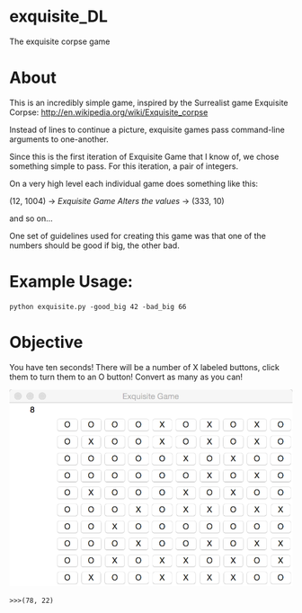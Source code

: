 # exquisite_DL
The exquisite corpse game 

# About
This is an incredibly simple game, inspired by the Surrealist game Exquisite Corpse:
http://en.wikipedia.org/wiki/Exquisite_corpse

Instead of lines to continue a picture, exquisite games pass command-line arguments to one-another.

Since this is the first iteration of Exquisite Game that I know of, we chose something simple to pass.
For this iteration, a pair of integers.

On a very high level each individual game does something like this:

(12, 1004) -> *Exquisite Game Alters the values* -> (333, 10)

and so on...

One set of guidelines used for creating this game was that one of the numbers should be good if big, the other bad.

# Example Usage:
```
python exquisite.py -good_big 42 -bad_big 66
```
# Objective
You have ten seconds! There will be a number of X labeled buttons, click them to turn them to an O button! Convert as many as you can!

![Image of Exquisite Game](https://github.com/DanLindeman/exquisite_DL/blob/master/Exquisite_Game.png)
```
>>>(78, 22)
```
